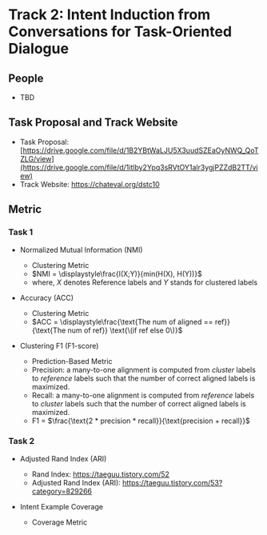 # Track 2: Intent Induction from Conversations for Task-Oriented Dialogue

## People

- TBD

## Task Proposal and Track Website

- Task Proposal: [https://drive.google.com/file/d/1B2YBtWaLJU5X3uudSZEaOyNWQ_QoTZLG/view](https://drive.google.com/file/d/1itlby2Ypq3sRVtOY1alr3ygjPZZdB2TT/view)
- Track Website: [https://chateval.org/dstc10 ](https://github.com/amazon-research/dstc11-track2-intent-induction)

## Metric

### Task 1

- Normalized Mutual Information (NMI)

  - Clustering Metric
  - $NMI = \displaystyle\frac{I(X;Y)}{min(H(X), H(Y))}$
  - where, $X$ denotes Reference labels and $Y$ stands for clustered labels


- Accuracy (ACC)

  - Clustering Metric
  - $ACC = \displaystyle\frac{\text{The num of aligned == ref}}{\text{The num of ref}} \text{\(if ref else 0\)}$


- Clustering F1 (F1-score)

  - Prediction-Based Metric
  - Precision: a many-to-one alignment is computed from *cluster* labels to *reference* labels such that the number of correct aligned labels is maximized. 
  - Recall: a many-to-one alignment is computed from *reference* labels to *cluster* labels such that the number of correct aligned labels is maximized.
  - F1 = $\frac{\text{2 * precision * recall}}{\text{precision + recall}}$



### Task 2

- Adjusted Rand Index (ARI)

  - Rand Index: https://taeguu.tistory.com/52
  - Adjusted Rand Index (ARI): https://taeguu.tistory.com/53?category=829266


- Intent Example Coverage

  - Coverage Metric
